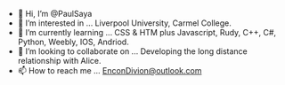 - 👋 Hi, I’m @PaulSaya
- 👀 I’m interested in ... Liverpool University, Carmel College. 
- 🌱 I’m currently learning ... CSS & HTM plus Javascript, Rudy, C++, C#, Python, Weebly, IOS, Andriod. 
- 💞️ I’m looking to collaborate on ... Developing the long distance relationship with Alice. 
- 📫 How to reach me ... EnconDivion@outlook.com

<!---
mogomotsigumede/mogomotsigumede is a ✨ special ✨ repository because its `README.md` (this file) appears on your GitHub profile.
You can click the Preview link to take a look at your changes.
--->
